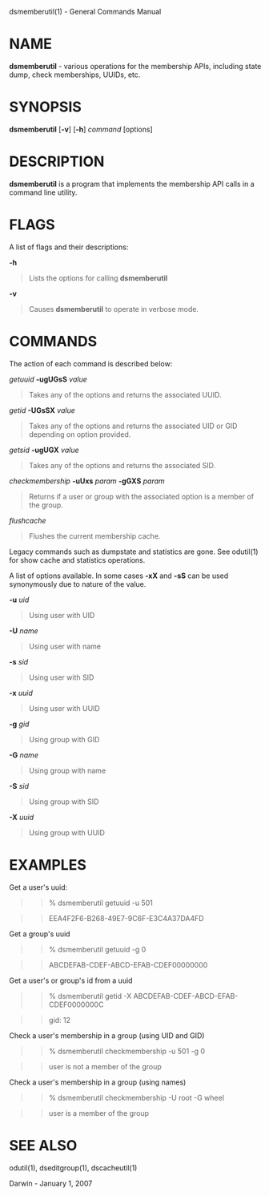 dsmemberutil(1) - General Commands Manual

# NAME

**dsmemberutil** - various operations for the membership APIs, including state dump, check memberships, UUIDs, etc.

# SYNOPSIS

**dsmemberutil**
\[**-v**]
\[**-h**]
*command*
\[options]

# DESCRIPTION

**dsmemberutil**
is a program that implements the membership API calls in a command line utility.

# FLAGS

A list of flags and their descriptions:

**-h**

> Lists the options for calling
> **dsmemberutil**

**-v**

> Causes
> **dsmemberutil**
> to operate in verbose mode.

# COMMANDS

The action of each command is described below:

*getuuid* **-ugUGsS** *value*

> Takes any of the options and returns the associated UUID.

*getid* **-UGsSX** *value*

> Takes any of the options and returns the associated UID or GID depending on option provided.

*getsid* **-ugUGX** *value*

> Takes any of the options and returns the associated SID.

*checkmembership* **-uUxs** *param* **-gGXS** *param*

> Returns if a user or group with the associated option is a member of the group.

*flushcache*

> Flushes the current membership cache.

Legacy commands such as dumpstate and statistics are gone. See
odutil(1)
for show cache and statistics operations.

A list of options available. In some cases
**-xX**
and
**-sS**
can be used synonymously due to nature of the value.

**-u** *uid*

> Using user with UID

**-U** *name*

> Using user with name

**-s** *sid*

> Using user with SID

**-x** *uuid*

> Using user with UUID

**-g** *gid*

> Using group with GID

**-G** *name*

> Using group with name

**-S** *sid*

> Using group with SID

**-X** *uuid*

> Using group with UUID

# EXAMPLES

Get a user's uuid:

> > % dsmemberutil getuuid -u 501

> > EEA4F2F6-B268-49E7-9C6F-E3C4A37DA4FD

Get a group's uuid

> > % dsmemberutil getuuid -g 0

> > ABCDEFAB-CDEF-ABCD-EFAB-CDEF00000000

Get a user's or group's id from a uuid

> > % dsmemberutil getid -X ABCDEFAB-CDEF-ABCD-EFAB-CDEF0000000C

> > gid: 12

Check a user's membership in a group (using UID and GID)

> > % dsmemberutil checkmembership -u 501 -g 0

> > user is not a member of the group

Check a user's membership in a group (using names)

> > % dsmemberutil checkmembership -U root -G wheel

> > user is a member of the group

# SEE ALSO

odutil(1),
dseditgroup(1),
dscacheutil(1)

Darwin - January 1, 2007
